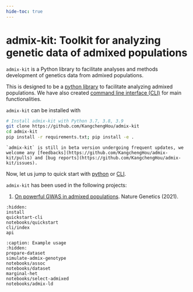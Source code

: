 ```yaml
---
hide-toc: true
---
```


# admix-kit: Toolkit for analyzing genetic data of admixed populations
`admix-kit` is a Python library to facilitate analyses and methods development of genetics 
data from admixed populations.

This is designed to be a [python library](api.md) to facilitate analyzing admixed populations. 
We have also created [command line interface (CLI)](cli/index.md) for main functionalities.

`admix-kit` can be installed with
```bash
# Install admix-kit with Python 3.7, 3.8, 3.9
git clone https://github.com/KangchengHou/admix-kit
cd admix-kit
pip install -r requirements.txt; pip install -e .
```

```{note}
`admix-kit` is still in beta version undergoing frequent updates, we welcome any [feedbacks](https://github.com/KangchengHou/admix-kit/pulls) and [bug reports](https://github.com/KangchengHou/admix-kit/issues).   
```

Now, let us jump to quick start with [python](notebooks/quickstart) or [CLI](quickstart-cli.md).

`admix-kit` has been used in the following projects:
1. [On powerful GWAS in admixed populations](https://www.nature.com/articles/s41588-021-00953-5). Nature Genetics (2021).


```{toctree}
:hidden:
install
quickstart-cli
notebooks/quickstart
cli/index
api
```

```{toctree}
:caption: Example usage
:hidden:
prepare-dataset
simulate-admix-genotype
notebooks/assoc
notebooks/dataset
marginal-het
notebooks/select-admixed
notebooks/admix-ld
```

<!-- notebooks/simulate-genotype -->
